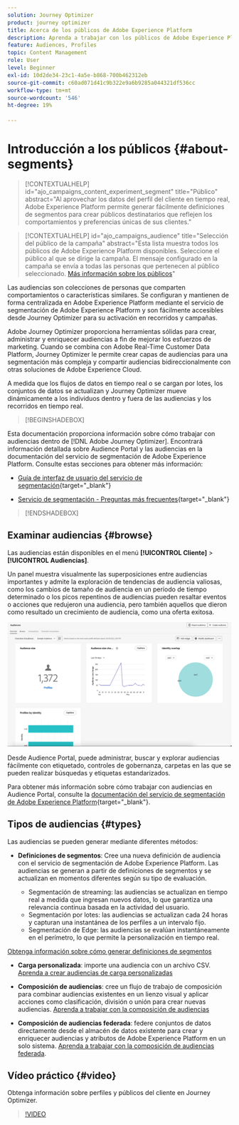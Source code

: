 ```yaml
---
solution: Journey Optimizer
product: journey optimizer
title: Acerca de los públicos de Adobe Experience Platform
description: Aprenda a trabajar con los públicos de Adobe Experience Platform
feature: Audiences, Profiles
topic: Content Management
role: User
level: Beginner
exl-id: 10d2de34-23c1-4a5e-b868-700b462312eb
source-git-commit: c60ad071d41c9b322e9a6b9285a044321df536cc
workflow-type: tm+mt
source-wordcount: '546'
ht-degree: 19%

---
```



# Introducción a los públicos {#about-segments}

>[!CONTEXTUALHELP]
>id="ajo_campaigns_content_experiment_segment"
>title="Público"
>abstract="Al aprovechar los datos del perfil del cliente en tiempo real, Adobe Experience Platform permite generar fácilmente definiciones de segmentos para crear públicos destinatarios que reflejen los comportamientos y preferencias únicas de sus clientes."

>[!CONTEXTUALHELP]
>id="ajo_campaigns_audience"
>title="Selección del público de la campaña"
>abstract="Esta lista muestra todos los públicos de Adobe Experience Platform disponibles. Seleccione el público al que se dirige la campaña. El mensaje configurado en la campaña se envía a todas las personas que pertenecen al público seleccionado. [Más información sobre los públicos](../audience/about-audiences.md)"

Las audiencias son colecciones de personas que comparten comportamientos o características similares. Se configuran y mantienen de forma centralizada en Adobe Experience Platform mediante el servicio de segmentación de Adobe Experience Platform y son fácilmente accesibles desde Journey Optimizer para su activación en recorridos y campañas.

Adobe Journey Optimizer proporciona herramientas sólidas para crear, administrar y enriquecer audiencias a fin de mejorar los esfuerzos de marketing. Cuando se combina con Adobe Real-Time Customer Data Platform, Journey Optimizer le permite crear capas de audiencias para una segmentación más compleja y compartir audiencias bidireccionalmente con otras soluciones de Adobe Experience Cloud.

A medida que los flujos de datos en tiempo real o se cargan por lotes, los conjuntos de datos se actualizan y Journey Optimizer mueve dinámicamente a los individuos dentro y fuera de las audiencias y los recorridos en tiempo real.

>[!BEGINSHADEBOX]

Esta documentación proporciona información sobre cómo trabajar con audiencias dentro de [!DNL Adobe Journey Optimizer]. Encontrará información detallada sobre Audience Portal y las audiencias en la documentación del servicio de segmentación de Adobe Experience Platform. Consulte estas secciones para obtener más información:

* [Guía de interfaz de usuario del servicio de segmentación](https://experienceleague.adobe.com/en/docs/experience-platform/segmentation/ui/overview){target="_blank"}

* [Servicio de segmentación - Preguntas más frecuentes](https://experienceleague.adobe.com/es/docs/experience-platform/segmentation/faq){target="_blank"}

>[!ENDSHADEBOX]

## Examinar audiencias {#browse}

Las audiencias están disponibles en el menú **[!UICONTROL Cliente]** > **[!UICONTROL Audiencias]**.

Un panel muestra visualmente las superposiciones entre audiencias importantes y admite la exploración de tendencias de audiencia valiosas, como los cambios de tamaño de audiencia en un período de tiempo determinado o los picos repentinos de audiencias pueden resaltar eventos o acciones que redujeron una audiencia, pero también aquellos que dieron como resultado un crecimiento de audiencia, como una oferta exitosa.

![](assets/audiences-overview.png)

Desde Audience Portal, puede administrar, buscar y explorar audiencias fácilmente con etiquetado, controles de gobernanza, carpetas en las que se pueden realizar búsquedas y etiquetas estandarizados.

Para obtener más información sobre cómo trabajar con audiencias en Audience Portal, consulte la [documentación del servicio de segmentación de Adobe Experience Platform](https://experienceleague.adobe.com/docs/experience-platform/segmentation/home.html?lang=es){target="_blank"}.

## Tipos de audiencias {#types}

Las audiencias se pueden generar mediante diferentes métodos:

* **Definiciones de segmentos**: Cree una nueva definición de audiencia con el servicio de segmentación de Adobe Experience Platform. Las audiencias se generan a partir de definiciones de segmentos y se actualizan en momentos diferentes según su tipo de evaluación.

   * Segmentación de streaming: las audiencias se actualizan en tiempo real a medida que ingresan nuevos datos, lo que garantiza una relevancia continua basada en la actividad del usuario.
   * Segmentación por lotes: las audiencias se actualizan cada 24 horas y capturan una instantánea de los perfiles a un intervalo fijo.
   * Segmentación de Edge: las audiencias se evalúan instantáneamente en el perímetro, lo que permite la personalización en tiempo real.

[Obtenga información sobre cómo generar definiciones de segmentos](creating-a-segment-definition.md)

* **Carga personalizada**: importe una audiencia con un archivo CSV. [Aprenda a crear audiencias de carga personalizadas](custom-upload.md)

* **Composición de audiencias**: cree un flujo de trabajo de composición para combinar audiencias existentes en un lienzo visual y aplicar acciones como clasificación, división o unión para crear nuevas audiencias. [Aprenda a trabajar con la composición de audiencias](get-started-audience-orchestration.md)

* **Composición de audiencias federada**: federe conjuntos de datos directamente desde el almacén de datos existente para crear y enriquecer audiencias y atributos de Adobe Experience Platform en un solo sistema. [Aprenda a trabajar con la composición de audiencias federada](federated-audience-composition.md).

## Vídeo práctico {#video}

Obtenga información sobre perfiles y públicos del cliente en Journey Optimizer.

>[!VIDEO](https://video.tv.adobe.com/v/3432671?quality=12)
